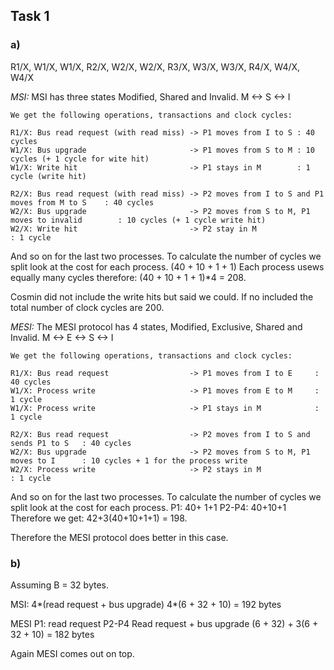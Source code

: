 ## Task 1
### a)

R1/X, W1/X, W1/X, R2/X, W2/X, W2/X, R3/X, W3/X, W3/X, R4/X, W4/X, W4/X 


*MSI:* 
MSI has three states Modified, Shared and Invalid.
    M <-> S <-> I

	We get the following operations, transactions and clock cycles:

    R1/X: Bus read request (with read miss)	-> P1 moves from I to S : 40 cycles
    W1/X: Bus upgrade						-> P1 moves from S to M : 10 cycles (+ 1 cycle for wite hit)
    W1/X: Write hit							-> P1 stays in M        : 1 cycle (write hit)

    R2/X: Bus read request (with read miss)	-> P2 moves from I to S and P1 moves from M to S    : 40 cycles
    W2/X: Bus upgrade						-> P2 moves from S to M, P1 moves to invalid        : 10 cycles (+ 1 cycle write hit)
    W2/X: Write hit							-> P2 stay in M                                     : 1 cycle

And so on for the last two processes. To calculate the number of cycles we split look at the cost for each process.
	(40 + 10 + 1 + 1)
Each process usews equally many cycles therefore:
	(40 + 10 + 1 + 1)*4 = 208.

Cosmin did not include the write hits but said we could. If no included the total number of clock cycles are 200.


*MESI:*
The MESI protocol has 4 states, Modified, Exclusive, Shared and Invalid.
	M <-> E <-> S <-> I

	We get the following operations, transactions and clock cycles:

	R1/X: Bus read request					-> P1 moves from I to E 	: 40 cycles
	W1/X: Process write						-> P1 moves from E to M 	: 1 cycle 
	W1/X: Process write						-> P1 stays in M      		: 1 cycle

	R2/X: Bus read request					-> P2 moves from I to S and sends P1 to S 	: 40 cycles
	W2/X: Bus upgrade						-> P2 moves from S to M, P1 moves to I 		: 10 cycles + 1 for the process write
	W2/X: Process write						-> P2 stays in M							: 1 cycle

And so on for the last two processes. To calculate the number of cycles we split look at the cost for each process.
	P1: 	40+ 1+1
	P2-P4:  40+10+1
Therefore we get:
	42+3(40+10+1+1) = 198.

Therefore the MESI protocol does better in this case.

### b)
Assuming B = 32 bytes.

MSI:
    4*(read request + bus upgrade)
    4*(6 + 32 + 10) = 192 bytes

MESI
	P1: 	read request
	P2-P4	Read request + bus upgrade
    (6 + 32) + 3(6 + 32 + 10) = 182 bytes

Again MESI comes out on top.

